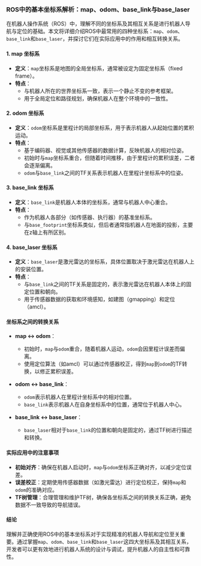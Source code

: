### ROS中的基本坐标系解析：map、odom、base_link与base_laser

在机器人操作系统（ROS）中，理解不同的坐标系及其相互关系是进行机器人导航与定位的基础。本文将详细介绍ROS中最常用的四种坐标系：`map`、`odom`、`base_link`和`base_laser`，并探讨它们在实际应用中的作用和相互转换关系。

#### 1. map 坐标系
- **定义**：`map`坐标系是地图的全局坐标系，通常被设定为固定坐标系（fixed frame）。
- **特点**：
  - 与机器人所在的世界坐标系一致，表示一个静止不变的参考框架。
  - 用于全局定位和路径规划，确保机器人在整个环境中的一致性。

#### 2. odom 坐标系
- **定义**：`odom`坐标系是里程计的局部坐标系，用于表示机器人从起始位置的累积运动。
- **特点**：
  - 基于编码器、视觉或其他传感器的数据计算，反映机器人的相对位姿。
  - 初始时与`map`坐标系重合，但随着时间推移，由于里程计的累积误差，二者会逐渐偏离。
  - `odom`与`base_link`之间的TF关系表示机器人在里程计坐标系中的位姿。

#### 3. base_link 坐标系
- **定义**：`base_link`是机器人本体的坐标系，通常与机器人中心重合。
- **特点**：
  - 作为机器人各部分（如传感器、执行器）的基准坐标系。
  - 与`base_footprint`坐标系类似，但后者通常指机器人在地面的投影，主要在z轴上有所区别。

#### 4. base_laser 坐标系
- **定义**：`base_laser`是激光雷达的坐标系，具体位置取决于激光雷达在机器人上的安装位置。
- **特点**：
  - 与`base_link`之间的TF关系是固定的，表示激光雷达在机器人本体上的固定位置和朝向。
  - 用于传感器数据的获取和环境感知，如建图（gmapping）和定位（amcl）。

#### 坐标系之间的转换关系
- **map ↔ odom**：
  - 初始时，`map`与`odom`重合，随着机器人运动，`odom`会因里程计误差而偏离。
  - 使用定位算法（如amcl）可以通过传感器校正，得到`map`到`odom`的TF转换，以修正累积误差。
  
- **odom ↔ base_link**：
  - `odom`表示机器人在里程计坐标系中的相对位置。
  - `base_link`表示机器人在自身坐标系中的位置，通常位于机器人中心。

- **base_link ↔ base_laser**：
  - `base_laser`相对于`base_link`的位置和朝向是固定的，通过TF树进行描述和转换。

#### 实际应用中的注意事项
- **初始对齐**：确保在机器人启动时，`map`与`odom`坐标系正确对齐，以减少定位误差。
- **误差校正**：定期使用传感器数据（如激光雷达）进行定位校正，保持`map`和`odom`的准确对应。
- **TF树管理**：合理管理和维护TF树，确保各坐标系之间的转换关系正确，避免数据不一致导致的导航错误。

#### 结论
理解并正确使用ROS中的基本坐标系对于实现精准的机器人导航和定位至关重要。通过掌握`map`、`odom`、`base_link`和`base_laser`这四大坐标系及其相互关系，开发者可以更有效地进行机器人系统的设计与调试，提升机器人的自主性和可靠性。